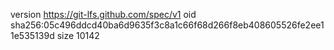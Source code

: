 version https://git-lfs.github.com/spec/v1
oid sha256:05c496ddcd40ba6d9635f3c8a1c66f68d266f8eb408605526fe2ee11e535139d
size 10142
